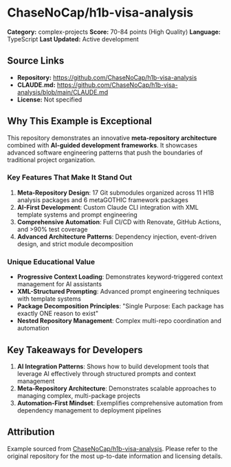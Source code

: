 # ChaseNoCap/h1b-visa-analysis

**Category:** complex-projects
**Score:** 70-84 points (High Quality)
**Language:** TypeScript
**Last Updated:** Active development

## Source Links

- **Repository:** https://github.com/ChaseNoCap/h1b-visa-analysis
- **CLAUDE.md:** https://github.com/ChaseNoCap/h1b-visa-analysis/blob/main/CLAUDE.md
- **License:** Not specified

## Why This Example is Exceptional

This repository demonstrates an innovative **meta-repository architecture** combined with **AI-guided development frameworks**. It showcases advanced software engineering patterns that push the boundaries of traditional project organization.

### Key Features That Make It Stand Out

1. **Meta-Repository Design**: 17 Git submodules organized across 11 H1B analysis packages and 6 metaGOTHIC framework packages
2. **AI-First Development**: Custom Claude CLI integration with XML template systems and prompt engineering
3. **Comprehensive Automation**: Full CI/CD with Renovate, GitHub Actions, and >90% test coverage
4. **Advanced Architecture Patterns**: Dependency injection, event-driven design, and strict module decomposition

### Unique Educational Value

- **Progressive Context Loading**: Demonstrates keyword-triggered context management for AI assistants
- **XML-Structured Prompting**: Advanced prompt engineering techniques with template systems
- **Package Decomposition Principles**: "Single Purpose: Each package has exactly ONE reason to exist"
- **Nested Repository Management**: Complex multi-repo coordination and automation

## Key Takeaways for Developers

1. **AI Integration Patterns**: Shows how to build development tools that leverage AI effectively through structured prompts and context management
2. **Meta-Repository Architecture**: Demonstrates scalable approaches to managing complex, multi-package projects
3. **Automation-First Mindset**: Exemplifies comprehensive automation from dependency management to deployment pipelines

## Attribution

Example sourced from [ChaseNoCap/h1b-visa-analysis](https://github.com/ChaseNoCap/h1b-visa-analysis). Please refer to the original repository for the most up-to-date information and licensing details.
